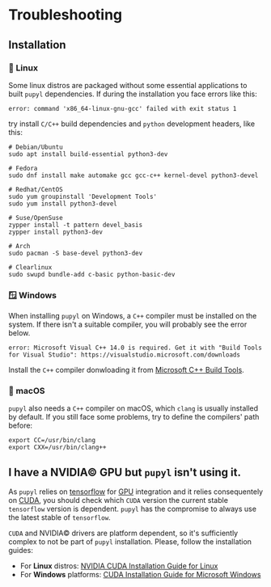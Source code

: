 # Troubleshooting
## Installation
### 🐧 Linux
Some linux distros are packaged without some essential applications to built `pupyl` dependencies. If during the installation you face errors like this:
```shell
error: command 'x86_64-linux-gnu-gcc' failed with exit status 1
```
try install `C/C++` build dependencies and `python` development headers, like this:
```shell
# Debian/Ubuntu
sudo apt install build-essential python3-dev

# Fedora
sudo dnf install make automake gcc gcc-c++ kernel-devel python3-devel

# Redhat/CentOS
sudo yum groupinstall 'Development Tools'
sudo yum install python3-devel

# Suse/OpenSuse
zypper install -t pattern devel_basis
zypper install python3-dev

# Arch
sudo pacman -S base-devel python3-dev

# Clearlinux
sudo swupd bundle-add c-basic python-basic-dev
```

### 🪟 Windows
When installing `pupyl` on Windows, a `C++` compiler must be installed on the system. If there isn't a suitable compiler, you will probably see the error below.

```shell
error: Microsoft Visual C++ 14.0 is required. Get it with "Build Tools for Visual Studio": https://visualstudio.microsoft.com/downloads
```

Install the `C++` compiler donwloading it from [Microsoft C++ Build Tools](https://visualstudio.microsoft.com/visual-cpp-build-tools/).

### 🍏 macOS
`pupyl` also needs a `C++` compiler on macOS, which `clang` is usually installed by default. If you still face some problems, try to define the compilers' path before:

```shell
export CC=/usr/bin/clang
export CXX=/usr/bin/clang++
```

## I have a NVIDIA© GPU but `pupyl` isn't using it.
As `pupyl` relies on [tensorflow](https://www.tensorflow.org/) for [GPU](https://en.wikipedia.org/wiki/Graphics_processing_unit) integration and it relies consequentely on [CUDA](https://developer.nvidia.com/cuda-zone), you should check which `CUDA` version the current stable `tensorflow` version is dependent. `pupyl` has the compromise to always use the latest stable of `tensorflow`.

`CUDA` and NVIDIA© drivers are platform dependent, so it's sufficiently complex to not be part of `pupyl` installation. Please, follow the installation guides:
* For **Linux** distros: [NVIDIA CUDA Installation Guide for Linux](https://docs.nvidia.com/cuda/cuda-installation-guide-linux/index.html)
* For **Windows** platforms: [CUDA Installation Guide for Microsoft Windows](https://docs.nvidia.com/cuda/cuda-installation-guide-microsoft-windows/index.html)
